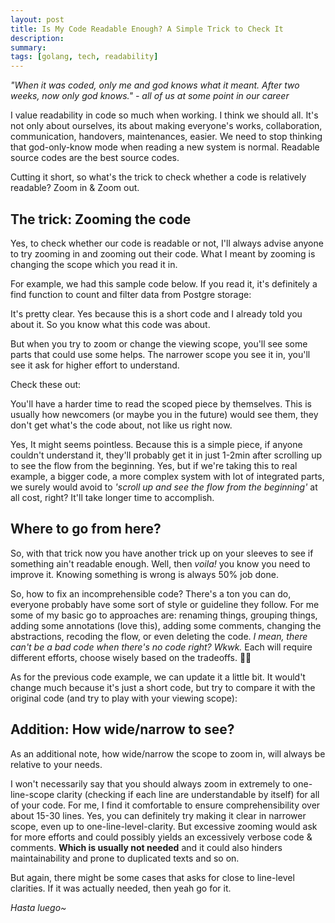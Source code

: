 ```yaml
---
layout: post
title: Is My Code Readable Enough? A Simple Trick to Check It
description:
summary:
tags: [golang, tech, readability]
---
```


_"When it was coded, only me and god knows what it meant. After two weeks, now only god knows." - all of us at some point in our career_

I value readability in code so much when working. I think we should all. It's not only about ourselves, its about making everyone's works, collaboration, communication, handovers, maintenances, easier. We need to stop thinking that god-only-know mode when reading a new system is normal. Readable source codes are the best source codes.

Cutting it short, so what's the trick to check whether a code is relatively readable? Zoom in & Zoom out.

## The trick: Zooming the code

Yes, to check whether our code is readable or not, I'll always advise anyone to try zooming in and zooming out their code. What I meant by zooming is changing the scope which you read it in.

For example, we had this sample code below. If you read it, it's definitely a find function to count and filter data from Postgre storage:

<script src="https://gist.github.com/avrebarra/64b064a7d53abe2d2c01301e7b8dd2c0.js?file=view_default.go"></script>

It's pretty clear. Yes because this is a short code and I already told you about it. So you know what this code was about.

But when you try to zoom or change the viewing scope, you'll see some parts that could use some helps. The narrower scope you see it in, you'll see it ask for higher effort to understand.

Check these out:

<script src="https://gist.github.com/avrebarra/64b064a7d53abe2d2c01301e7b8dd2c0.js?file=view_zoom_1.go"></script>
<script src="https://gist.github.com/avrebarra/64b064a7d53abe2d2c01301e7b8dd2c0.js?file=view_zoom_2.go"></script>
<script src="https://gist.github.com/avrebarra/64b064a7d53abe2d2c01301e7b8dd2c0.js?file=view_zoom_3.go"></script>

You'll have a harder time to read the scoped piece by themselves. This is usually how newcomers (or maybe you in the future) would see them, they don't get what's the code about, not like us right now.

Yes, It might seems pointless. Because this is a simple piece, if anyone couldn't understand it, they'll probably get it in just 1-2min after scrolling up to see the flow from the beginning. Yes, but if we're taking this to real example, a bigger code, a more complex system with lot of integrated parts, we surely would avoid to _'scroll up and see the flow from the beginning'_ at all cost, right? It'll take longer time to accomplish.

## Where to go from here?

So, with that trick now you have another trick up on your sleeves to see if something ain't readable enough. Well, then _voila!_ you know you need to improve it. Knowing something is wrong is always 50% job done.

So, how to fix an incomprehensible code? There's a ton you can do, everyone probably have some sort of style or guideline they follow. For me some of my basic go to approaches are: renaming things, grouping things, adding some annotations (love this), adding some comments, changing the abstractions, recoding the flow, or even deleting the code. _I mean, there can't be a bad code when there's no code right? Wkwk._ Each will require different efforts, choose wisely based on the tradeoffs. 👍🏽

As for the previous code example, we can update it a little bit. It would't change much because it's just a short code, but try to compare it with the original code (and try to play with your viewing scope):

<script src="https://gist.github.com/avrebarra/64b064a7d53abe2d2c01301e7b8dd2c0.js?file=view_refactor.go"></script>

## Addition: How wide/narrow to see?

As an additional note, how wide/narrow the scope to zoom in, will always be relative to your needs.

I won't necessarily say that you should always zoom in extremely to one-line-scope clarity (checking if each line are understandable by itself) for all of your code. For me, I find it comfortable to ensure comprehensibility over about 15-30 lines. Yes, you can definitely try making it clear in narrower scope, even up to one-line-level-clarity. But excessive zooming would ask for more efforts and could possibly yields an excessively verbose code & comments. **Which is usually not needed** and it could also hinders maintainability and prone to duplicated texts and so on.

But again, there might be some cases that asks for close to line-level clarities. If it was actually needed, then yeah go for it.

_Hasta luego~_
